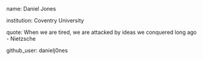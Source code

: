 name: Daniel Jones

institution: Coventry University

quote: When we are tired, we are attacked by ideas we conquered long ago - Nietzsche

github_user: danielj0nes

